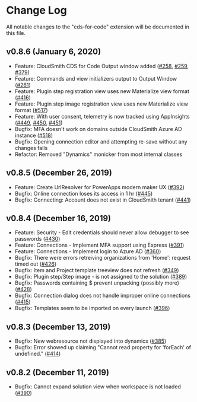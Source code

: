 # Change Log

All notable changes to the "cds-for-code" extension will be documented in this file.

## v0.8.6 (January 6, 2020)

- Feature: CloudSmith CDS for Code Output window added ([#258](https://dev.azure.com/cloudsmith-consulting/CloudSmith/_workitems/edit/258/), [#259](https://dev.azure.com/cloudsmith-consulting/CloudSmith/_workitems/edit/259/), [#379](https://dev.azure.com/cloudsmith-consulting/CloudSmith/_workitems/edit/378/))
- Feature: Commands and view initializers output to Output Window ([#261](https://dev.azure.com/cloudsmith-consulting/CloudSmith/_workitems/edit/259/))
- Feature: Plugin step registration view uses new Materialize view format ([#416](https://dev.azure.com/cloudsmith-consulting/CloudSmith/_workitems/edit/416/))
- Feature: Plugin step image registration view uses new Materialize view format ([#517](https://dev.azure.com/cloudsmith-consulting/CloudSmith/_workitems/edit/517/))
- Feature: With user consent, telemetry is now tracked using AppInsights ([#449](https://dev.azure.com/cloudsmith-consulting/CloudSmith/_workitems/edit/449/), [#450](https://dev.azure.com/cloudsmith-consulting/CloudSmith/_workitems/edit/450/), [#451](https://dev.azure.com/cloudsmith-consulting/CloudSmith/_workitems/edit/451/))
- Bugfix: MFA doesn't work on domains outside CloudSmith Azure AD instance ([#518](https://dev.azure.com/cloudsmith-consulting/CloudSmith/_workitems/edit/518/))
- Bugfix: Opening connection editor and attempting re-save without any changes fails
- Refactor: Removed "Dynamics" monicker from most internal classes

## v0.8.5 (December 26, 2019)

- Feature: Create UrlResolver for PowerApps modern maker UX ([#392](https://dev.azure.com/cloudsmith-consulting/CloudSmith/_workitems/edit/392/))
- Bugfix: Online connection loses its access in 1 hr ([#445](https://dev.azure.com/cloudsmith-consulting/CloudSmith/_workitems/edit/445/))
- Bugfix: Connecting: Account does not exist in CloudSmith tenant ([#441](https://dev.azure.com/cloudsmith-consulting/CloudSmith/_workitems/edit/441/))

## v0.8.4 (December 16, 2019)

- Feature: Security - Edit credentials should never allow debugger to see passwords ([#430](https://dev.azure.com/cloudsmith-consulting/CloudSmith/_workitems/edit/430/))
- Feature: Connections - Implement MFA support using Express ([#391](https://dev.azure.com/cloudsmith-consulting/CloudSmith/_workitems/edit/391/))
- Feature: Connections - Implement login to Azure AD ([#360](https://dev.azure.com/cloudsmith-consulting/CloudSmith/_workitems/edit/360/))
- Bugfix: There were errors retreiving organizations from 'Home': request timed out ([#426]((https://dev.azure.com/cloudsmith-consulting/CloudSmith/_workitems/edit/426/)))
- Bugfix: Item and Project template treeview does not refresh ([#349](https://dev.azure.com/cloudsmith-consulting/CloudSmith/_workitems/edit/349/))
- Bugfix: Plugin step/Step image - is not assigned to the solution ([#389](https://dev.azure.com/cloudsmith-consulting/CloudSmith/_workitems/edit/389/))
- Bugfix: Passwords containing $ prevent unpacking (possibly more) ([#428](https://dev.azure.com/cloudsmith-consulting/CloudSmith/_workitems/edit/428/))
- Bugfix: Connection dialog does not handle improper online connections ([#415](https://dev.azure.com/cloudsmith-consulting/CloudSmith/_workitems/edit/415/))
- Bugfix: Templates seem to be imported on every launch ([#396](https://dev.azure.com/cloudsmith-consulting/CloudSmith/_workitems/edit/396/))

## v0.8.3 (December 13, 2019)

- Bugfix: New webresource not displayed into dynamics ([#385](https://dev.azure.com/cloudsmith-consulting/CloudSmith/_workitems/edit/385/))
- Bugfix: Error showed up claiming "Cannot read property for 'forEach' of undefined." ([#414](https://dev.azure.com/cloudsmith-consulting/CloudSmith/_workitems/edit/414/))

## v0.8.2 (December 11, 2019)

- Bugfix: Cannot expand solution view when workspace is not loaded ([#390](https://dev.azure.com/cloudsmith-consulting/CloudSmith/_workitems/edit/390/))
